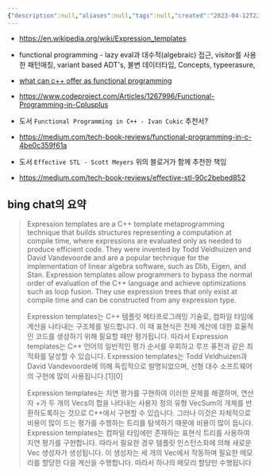 ```yaml
---
{"description":null,"aliases":null,"tags":null,"created":"2023-04-12T22:10:18","updated":"2023-07-15T21:33:04","title":"Functional programming -- expression templates, builds structures representing a computation at compile time","dg-publish":true,"permalink":"/docs/Functional programming -- expression templates, builds structures representing a computation at compile time/","dgPassFrontmatter":true}
---
```


- https://en.wikipedia.org/wiki/Expression_templates
- functional programming - lazy eval과 대수적(algebraic) 접근, visitor를 사용한 패턴매칭, variant based ADT's, 불변 데이터타입, Concepts, typeerasure,
- [what can c++ offer as functional programming](https://stackoverflow.com/questions/21471836/what-can-c-offer-as-far-as-functional-programming)
- https://www.codeproject.com/Articles/1267996/Functional-Programming-in-Cplusplus

- 도서 `Functional Programming in C++ - Ivan Cukic` 추천서?
- https://medium.com/tech-book-reviews/functional-programming-in-c-4be0c359f61a

- 도서 `Effective STL - Scott Meyers` 위의 블로거가 함께 추천한 책임 
- https://medium.com/tech-book-reviews/effective-stl-90c2bebed852


bing chat의 요약
---

> Expression templates are a C++ template metaprogramming technique that builds structures representing a computation at compile time, where expressions are evaluated only as needed to produce efficient code. They were invented by Todd Veldhuizen and David Vandevoorde and are a popular technique for the implementation of linear algebra software, such as Dlib, Eigen, and Stan. Expression templates allow programmers to bypass the normal order of evaluation of the C++ language and achieve optimizations such as loop fusion. They use expression trees that only exist at compile time and can be constructed from any expression type.
> 
> Expression templates는 C++ 템플릿 메타프로그래밍 기술로, 컴파일 타임에 계산을 나타내는 구조체를 빌드합니다. 이 때 표현식은 전체 계산에 대한 효율적인 코드를 생성하기 위해 필요할 때만 평가됩니다. 따라서 Expression templates는 C++ 언어의 일반적인 평가 순서를 우회하고 루프 퓨전과 같은 최적화를 달성할 수 있습니다. Expression templates는 Todd Veldhuizen과 David Vandevoorde에 의해 독립적으로 발명되었으며, 선형 대수 소프트웨어의 구현에 많이 사용됩니다.[1][0]
> 
> Expression templates는 지연 평가를 구현하여 이러한 문제를 해결하며, 연산자 +가 두 개의 Vecs의 합을 나타내는 사용자 정의 유형 VecSum의 개체를 반환하도록하는 것으로 C++에서 구현할 수 있습니다. 그러나 이것은 자체적으로 비용이 많이 드는 평가를 수행하는 트리를 탐색하기 때문에 비용이 많이 듭니다. Expression templates는 컴파일 타임에만 존재하는 표현식 트리를 사용하여 지연 평가를 구현합니다. 따라서 필요한 경우 템플릿 인스턴스화에 의해 새로운 Vec 생성자가 생성됩니다. 이 생성자는 세 개의 Vec에서 작동하며 필요한 메모리를 할당한 다음 계산을 수행합니다. 따라서 하나의 메모리 할당만 수행됩니다

